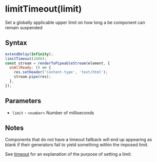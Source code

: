 # limitTimeout(limit)

Set a globally applicable upper limit on how long a be component can remain suspended

## Syntax

```js
extendDelay(Infinity);
limitTimeout(1000);
const stream = renderToPipeableStream(element, {
  onAllReady: () => {
    res.setHeader('Content-type', 'text/html');
    stream.pipe(res);
  },
});
```

## Parameters

* `limit` - `<number>` Number of milliseconds

## Notes

Components that do not have a timeout fallback will end up appearing as blank if their generators fail to yield
something within the imposed limit.

See [timeout](./timeout.md) for an explanation of the purpose of setting a limit.
